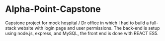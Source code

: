 # Alpha-Point-Capstone

Capstone project for mock hospital / Dr office in which I had to build a full-stack website with login page and user permissions. 
The back-end is setup using node.js, express, and MySQL, the front end is done with REACT ES5.
